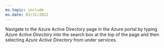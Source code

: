 ```yaml
---
ms.topic: include
ms.date: 03/31/2022
---
```

Navigate to the Azure Active Directory page in the Azure portal by typing *Azure Active Directory* into the search box at the top of the page and then selecting *Azure Active Directory* from under services.
